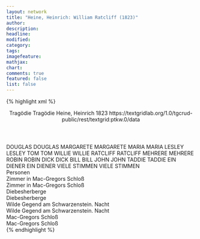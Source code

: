 ```yaml
---
layout: network
title: "Heine, Heinrich: William Ratcliff (1823)"
author:
description:
headline:
modified:
category:
tags:
imagefeature: 
mathjax: 
chart: 
comments: true
featured: false
list: false
---
```

{% highlight xml %}
<?xml-model href="https://raw.githubusercontent.com/DLiNa/project/master/rules/lina.rnc"?><?xml-model href="https://raw.githubusercontent.com/DLiNa/project/master/rules/lina.sch"?>
<play xmlns="http://lina.digital">
  <header>
    <title>William Ratcliff</title>
    <subtitle>Tragödie</subtitle>
    <genretitle>Tragödie</genretitle>
    <author>Heine, Heinrich</author>
    <date type="print">1823</date>
    <date type="premiere"/>
    <date type="written"/>
    <source>https://textgridlab.org/1.0/tgcrud-public/rest/textgrid:ptkw.0/data</source>
  </header>
  <personae>
    <character>
      <name>DOUGLAS</name>
      <alias xml:id="douglas">
        <name>DOUGLAS</name>
      </alias>
    </character>
    <character>
      <name>MARGARETE</name>
      <alias xml:id="margarete">
        <name>MARGARETE</name>
      </alias>
    </character>
    <character>
      <name>MARIA</name>
      <alias xml:id="maria">
        <name>MARIA</name>
      </alias>
    </character>
    <character>
      <name>LESLEY</name>
      <alias xml:id="lesley">
        <name>LESLEY</name>
      </alias>
    </character>
    <character>
      <name>TOM</name>
      <alias xml:id="tom">
        <name>TOM</name>
      </alias>
    </character>
    <character>
      <name>WILLIE</name>
      <alias xml:id="willie">
        <name>WILLIE</name>
      </alias>
    </character>
    <character>
      <name>RATCLIFF</name>
      <alias xml:id="ratcliff">
        <name>RATCLIFF</name>
      </alias>
    </character>
    <character>
      <name>MEHRERE</name>
      <alias xml:id="mehrere">
        <name>MEHRERE</name>
      </alias>
    </character>
    <character>
      <name>ROBIN</name>
      <alias xml:id="robin">
        <name>ROBIN</name>
      </alias>
    </character>
    <character>
      <name>DICK</name>
      <alias xml:id="dick">
        <name>DICK</name>
      </alias>
    </character>
    <character>
      <name>BILL</name>
      <alias xml:id="bill">
        <name>BILL</name>
      </alias>
    </character>
    <character>
      <name>JOHN</name>
      <alias xml:id="john">
        <name>JOHN</name>
      </alias>
    </character>
    <character>
      <name>TADDIE</name>
      <alias xml:id="taddie">
        <name>TADDIE</name>
      </alias>
    </character>
    <character>
      <name>EIN DIENER</name>
      <alias xml:id="ein_diener">
        <name>EIN DIENER</name>
      </alias>
    </character>
    <character>
      <name>VIELE STIMMEN</name>
      <alias xml:id="viele_stimmen">
        <name>VIELE STIMMEN</name>
      </alias>
    </character>
  </personae>
  <text>
    <div>
      <head>Personen</head>
    </div>
    <div>
      <head>Zimmer in Mac-Gregors Schloß</head>
      <div>
        <head>Zimmer in Mac-Gregors Schloß</head>
        <sp who="#douglas">
          <amount n="15" unit="speech_acts"/>
          <amount n="1204" unit="words"/>
          <amount n="167" unit="lines"/>
          <amount n="6598" unit="chars"/>
        </sp>
        <sp who="#margarete">
          <amount n="5" unit="speech_acts"/>
          <amount n="147" unit="words"/>
          <amount n="25" unit="lines"/>
          <amount n="743" unit="chars"/>
        </sp>
        <sp who="#maria">
          <amount n="4" unit="speech_acts"/>
          <amount n="69" unit="words"/>
          <amount n="9" unit="lines"/>
          <amount n="361" unit="chars"/>
        </sp>
        <sp who="#lesley">
          <amount n="2" unit="speech_acts"/>
          <amount n="11" unit="words"/>
          <amount n="2" unit="lines"/>
          <amount n="60" unit="chars"/>
        </sp>
      </div>
    </div>
    <div>
      <head>Diebesherberge</head>
      <div>
        <head>Diebesherberge</head>
        <sp who="#tom">
          <amount n="13" unit="speech_acts"/>
          <amount n="485" unit="words"/>
          <amount n="62" unit="lines"/>
          <amount n="2570" unit="chars"/>
        </sp>
        <sp who="#willie">
          <amount n="7" unit="speech_acts"/>
          <amount n="167" unit="words"/>
          <amount n="7" unit="lines"/>
          <amount n="834" unit="chars"/>
        </sp>
        <sp who="#ratcliff">
          <amount n="19" unit="speech_acts"/>
          <amount n="1135" unit="words"/>
          <amount n="158" unit="lines"/>
          <amount n="6368" unit="chars"/>
        </sp>
        <sp who="#lesley">
          <amount n="16" unit="speech_acts"/>
          <amount n="303" unit="words"/>
          <amount n="42" unit="lines"/>
          <amount n="1671" unit="chars"/>
        </sp>
        <sp who="#mehrere">
          <amount n="1" unit="speech_acts"/>
          <amount n="7" unit="words"/>
          <amount n="1" unit="lines"/>
          <amount n="31" unit="chars"/>
        </sp>
        <sp who="#robin">
          <amount n="4" unit="speech_acts"/>
          <amount n="27" unit="words"/>
          <amount n="4" unit="lines"/>
          <amount n="139" unit="chars"/>
        </sp>
        <sp who="#tom #willie #lesley #robin #dick #bill #john #taddie">
          <amount n="1" unit="speech_acts"/>
          <amount n="3" unit="words"/>
          <amount n="1" unit="lines"/>
          <amount n="16" unit="chars"/>
        </sp>
        <sp who="#dick">
          <amount n="2" unit="speech_acts"/>
          <amount n="139" unit="words"/>
          <amount n="16" unit="lines"/>
          <amount n="670" unit="chars"/>
        </sp>
        <sp who="#bill">
          <amount n="1" unit="speech_acts"/>
          <amount n="18" unit="words"/>
          <amount n="2" unit="lines"/>
          <amount n="85" unit="chars"/>
        </sp>
        <sp who="#john">
          <amount n="3" unit="speech_acts"/>
          <amount n="21" unit="words"/>
          <amount n="3" unit="lines"/>
          <amount n="116" unit="chars"/>
        </sp>
        <sp who="#taddie">
          <amount n="2" unit="speech_acts"/>
          <amount n="14" unit="words"/>
          <amount n="2" unit="lines"/>
          <amount n="67" unit="chars"/>
        </sp>
      </div>
    </div>
    <div>
      <head>Wilde Gegend am Schwarzenstein. Nacht</head>
      <div>
        <head>Wilde Gegend am Schwarzenstein. Nacht</head>
        <sp who="#ratcliff">
          <amount n="12" unit="speech_acts"/>
          <amount n="825" unit="words"/>
          <amount n="115" unit="lines"/>
          <amount n="4517" unit="chars"/>
        </sp>
        <sp who="#douglas">
          <amount n="10" unit="speech_acts"/>
          <amount n="146" unit="words"/>
          <amount n="19" unit="lines"/>
          <amount n="770" unit="chars"/>
        </sp>
      </div>
    </div>
    <div>
      <head>Mac-Gregors Schloß</head>
      <div>
        <head>Mac-Gregors Schloß</head>
        <sp who="#maria">
          <amount n="23" unit="speech_acts"/>
          <amount n="363" unit="words"/>
          <amount n="52" unit="lines"/>
          <amount n="1878" unit="chars"/>
        </sp>
        <sp who="#margarete">
          <amount n="19" unit="speech_acts"/>
          <amount n="746" unit="words"/>
          <amount n="98" unit="lines"/>
          <amount n="3833" unit="chars"/>
        </sp>
        <sp who="#ratcliff">
          <amount n="14" unit="speech_acts"/>
          <amount n="455" unit="words"/>
          <amount n="68" unit="lines"/>
          <amount n="2400" unit="chars"/>
        </sp>
        <sp who="#ein_diener">
          <amount n="1" unit="speech_acts"/>
          <amount n="7" unit="words"/>
          <amount n="1" unit="lines"/>
          <amount n="38" unit="chars"/>
        </sp>
        <sp who="#viele_stimmen">
          <amount n="1" unit="speech_acts"/>
          <amount n="1" unit="words"/>
          <amount n="1" unit="lines"/>
          <amount n="11" unit="chars"/>
        </sp>
        <sp who="#douglas">
          <amount n="1" unit="speech_acts"/>
          <amount n="15" unit="words"/>
          <amount n="2" unit="lines"/>
          <amount n="80" unit="chars"/>
        </sp>
        <sp who="#maria #margarete #ratcliff #ein_diener #douglas">
          <amount n="1" unit="speech_acts"/>
          <amount n="1" unit="words"/>
          <amount n="1" unit="lines"/>
          <amount n="12" unit="chars"/>
        </sp>
      </div>
    </div>
  </text>
</play>
{% endhighlight %}